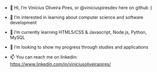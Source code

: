 - 👋 Hi, I’m Vinícius Oliveira Pires, or @viniciuspiresdev here on github :)



- 👀 I’m interested in learning about computer science and software development


- 🌱 I’m currently learning HTML5/CSS & Javascript, Node.js, Python, MySQL
- 💞️ I’m looking to show my progress through studies and applications
- 📫 You can reach me on linkedin: https://www.linkedin.com/in/viniciusoliveirapires/

<!---
viniciuspiresdev/viniciuspiresdev is a ✨ special ✨ repository because its `README.md` (this file) appears on your GitHub profile.
You can click the Preview link to take a look at your changes.
--->
